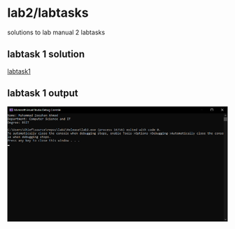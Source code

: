 # lab2/labtasks
solutions to lab manual 2 labtasks

## labtask 1 solution
[labtask1](https://github.com/itexpert120/labdata/blob/main/sem1/lab2/labtasks/labtask1.cpp)
## labtask 1 output
![labtask1](https://github.com/itexpert120/labdata/blob/main/sem1/lab2/labtasks/labtask1.png?raw=true)
